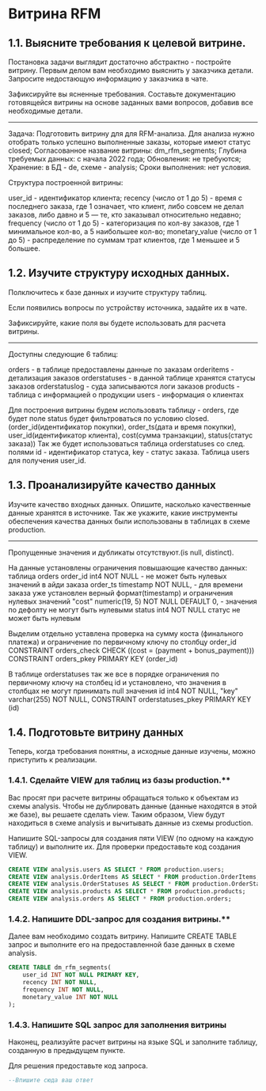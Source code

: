 # Витрина RFM

## 1.1. Выясните требования к целевой витрине.

Постановка задачи выглядит достаточно абстрактно - постройте витрину. Первым делом вам необходимо выяснить у заказчика детали. Запросите недостающую информацию у заказчика в чате.

Зафиксируйте вы ясненные требования. Составьте документацию готовящейся витрины на основе заданных вами вопросов, добавив все необходимые детали.

-----------

Задача: Подготовить витрину для для RFM-анализа. Для анализа нужно отобрать только успешно выполненные заказы, которые имеют статус closed;
Согласованное название витрины: dm_rfm_segments;
Глубина требуемых данных: с начала 2022 года;
Обновления: не требуются;
Хранение: в БД - de, схеме - analysis;
Сроки выполнения: нет условия.

Структура построенной витрины: 

user_id - идентификатор клиента;
recency (число от 1 до 5) - время с последнего заказа, где 1 означает, что клиент, либо совсем не делал заказов, либо давно и 5 — те, кто заказывал относительно недавно;
frequency (число от 1 до 5) - категоризация по кол-ву заказов, где 1 минимальное кол-во, а 5 наибольшее кол-во;
monetary_value (число от 1 до 5) - распределение по суммам трат клиентов, где 1 меньшее и 5 большее. 

## 1.2. Изучите структуру исходных данных.

Полключитесь к базе данных и изучите структуру таблиц.

Если появились вопросы по устройству источника, задайте их в чате.

Зафиксируйте, какие поля вы будете использовать для расчета витрины.

-----------

Доступны следующие 6 таблиц:

orders - в таблице предоставлены данные по заказам
orderitems - детализация заказов
orderstatuses - в данной таблице хранятся статусы заказов
orderstatuslog - суда записываются логи заказов 
products - таблица с информацией о продукции 
users - информация о клиентах 

Для построения витрины будем использовать таблицу - orders, где будет поле status будет фильтроваться по условию closed. (order_id(идентификатор покупки), order_ts(дата и время покупки), user_id(идентификатор клиента), cost(сумма транзакции), status(статус заказа))
Так же будет использоваться таблица orderstatuses со след. полями id - идентификатор статуса, key - статус заказа. 
Таблица users для получения user_id.


## 1.3. Проанализируйте качество данных

Изучите качество входных данных. Опишите, насколько качественные данные хранятся в источнике. Так же укажите, какие инструменты обеспечения качества данных были использованы в таблицах в схеме production.

-----------

Пропущенные значения и дубликаты отсутствуют.(is null, distinct).

На данные установлены ограничения повышающие качество данных: 
таблица orders
order_id int4 NOT NULL - не может быть нулевых значений в айди заказа
order_ts timestamp NOT NULL, - для времени заказа уже установлен верный формат(timestamp) и ограничения нулевых значений 
"cost" numeric(19, 5) NOT NULL DEFAULT 0, - значения по дефолту не могут быть нулевыми
status int4 NOT NULL статус не может быть нулевым

Выделим отдельно уставлена проверка на сумму коста (финального платежа) и ограничение по первичному ключу по столбцу order_id
CONSTRAINT orders_check CHECK ((cost = (payment + bonus_payment)))
CONSTRAINT orders_pkey PRIMARY KEY (order_id)

В таблице orderstatuses так же все в порядке ограничения по первичному ключу на столбец id и установлено, что значения в столбцах не могут принимать null значения 
id int4 NOT NULL,
"key" varchar(255) NOT NULL,
CONSTRAINT orderstatuses_pkey PRIMARY KEY (id)

## 1.4. Подготовьте витрину данных

Теперь, когда требования понятны, а исходные данные изучены, можно приступить к реализации.

### 1.4.1. Сделайте VIEW для таблиц из базы production.**

Вас просят при расчете витрины обращаться только к объектам из схемы analysis. Чтобы не дублировать данные (данные находятся в этой же базе), вы решаете сделать view. Таким образом, View будут находиться в схеме analysis и вычитывать данные из схемы production. 

Напишите SQL-запросы для создания пяти VIEW (по одному на каждую таблицу) и выполните их. Для проверки предоставьте код создания VIEW.

```SQL
CREATE VIEW analysis.users AS SELECT * FROM production.users;
CREATE VIEW analysis.OrderItems AS SELECT * FROM production.OrderItems;
CREATE VIEW analysis.OrderStatuses AS SELECT * FROM production.OrderStatuses;
CREATE VIEW analysis.products AS SELECT * FROM production.products;
CREATE VIEW analysis.orders AS SELECT * FROM production.orders;
```

### 1.4.2. Напишите DDL-запрос для создания витрины.**

Далее вам необходимо создать витрину. Напишите CREATE TABLE запрос и выполните его на предоставленной базе данных в схеме analysis.

```SQL
CREATE TABLE dm_rfm_segments(
    user_id INT NOT NULL PRIMARY KEY,
    recency INT NOT NULL,
    frequency INT NOT NULL,
    monetary_value INT NOT NULL
);
```

### 1.4.3. Напишите SQL запрос для заполнения витрины

Наконец, реализуйте расчет витрины на языке SQL и заполните таблицу, созданную в предыдущем пункте.

Для решения предоставьте код запроса.

```SQL
--Впишите сюда ваш ответ


```



